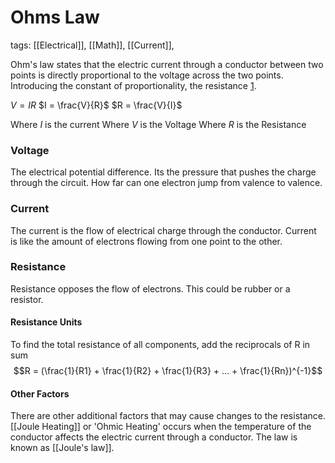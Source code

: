 # Ohms Law
tags: [[Electrical]], [[Math]], [[Current]],

Ohm's law states that the electric current through a conductor between two points is directly proportional to the voltage across the two points. Introducing the constant of proportionality, the resistance [1](https://en.wikipedia.org/wiki/Ohm%27s_law). 

$V = IR$
$I = \frac{V}{R}$
$R = \frac{V}{I}$

Where $I$ is the current
Where $V$ is the Voltage
Where $R$ is the Resistance

### Voltage
The electrical potential difference. Its the pressure that pushes the charge through the circuit. How far can one electron jump from valence to valence.
### Current
The current is the flow of electrical charge through the conductor. Current is like the amount of electrons flowing from one point to the other.
### Resistance
Resistance opposes the flow of electrons. This could be rubber or a resistor.

#### Resistance Units
To find the total resistance of all components, add the reciprocals of R in sum
$$R = (\frac{1}{R1} + \frac{1}{R2} + \frac{1}{R3} + ... + \frac{1}{Rn})^{-1}$$
#### Other Factors
There are other additional factors that may cause changes to the resistance. [[Joule Heating]] or 'Ohmic Heating' occurs when the temperature of the conductor affects the electric current through a conductor. The law is known as [[Joule's law]].
